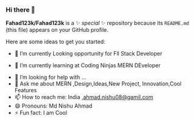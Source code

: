 ### Hi there 👋


**Fahad123k/Fahad123k** is a ✨ _special_ ✨ repository because its `README.md` (this file) appears on your GitHub profile.

Here are some ideas to get you started:

- 🔭 I’m currently Looking opportunity for Fll Stack Developer

- 🌱 I’m currently learning at Coding Ninjas MERN DEveloper
<!--
- 👯 I’m looking to collaborate on ...  -->
- 🤔 I’m looking for help with ...
 - 💬 Ask me about MERN ,Design,Ideas,New Project, Innovation,Cool Features
- 📫 How to reach me: India ,ahmad.nishu08@gamil.com
- 😄 Pronouns: Md Nishu Ahmad
- ⚡ Fun fact: I am Cool

